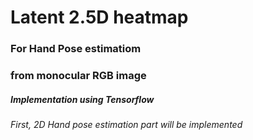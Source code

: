 # Latent 2.5D heatmap 
### For Hand Pose estimatiom
### from monocular RGB image
##### Implementation using Tensorflow

###### First, 2D Hand pose estimation part will be implemented
